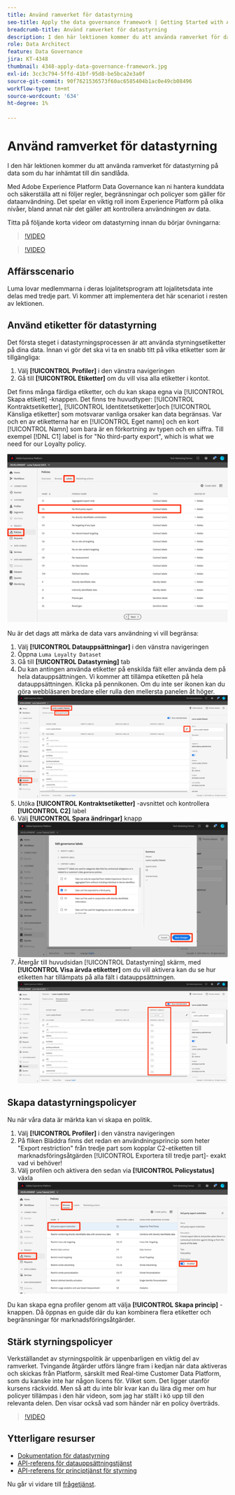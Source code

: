 ```yaml
---
title: Använd ramverket för datastyrning
seo-title: Apply the data governance framework | Getting Started with Adobe Experience Platform for Data Architects and Data Engineers
breadcrumb-title: Använd ramverket för datastyrning
description: I den här lektionen kommer du att använda ramverket för datastyrning på data som du har inhämtat till din sandlåda.
role: Data Architect
feature: Data Governance
jira: KT-4348
thumbnail: 4348-apply-data-governance-framework.jpg
exl-id: 3cc3c794-5ffd-41bf-95d8-be5bca2e3a0f
source-git-commit: 90f7621536573f60ac6585404b1ac0e49cb08496
workflow-type: tm+mt
source-wordcount: '634'
ht-degree: 1%

---
```


# Använd ramverket för datastyrning

<!--15min-->

I den här lektionen kommer du att använda ramverket för datastyrning på data som du har inhämtat till din sandlåda.

Med Adobe Experience Platform Data Governance kan ni hantera kunddata och säkerställa att ni följer regler, begränsningar och policyer som gäller för dataanvändning. Det spelar en viktig roll inom Experience Platform på olika nivåer, bland annat när det gäller att kontrollera användningen av data.

Titta på följande korta videor om datastyrning innan du börjar övningarna:
>[!VIDEO](https://video.tv.adobe.com/v/36653?quality=12&learn=on)

>[!VIDEO](https://video.tv.adobe.com/v/29708?quality=12&learn=on)

<!--
## Permissions required

In the [Configure Permissions](configure-permissions.md) lesson, you set up all the access controls required to complete this lesson, specifically:

* Permission items **[!UICONTROL Data Governance]** > **[!UICONTROL Manage Usage Labels]**, **[!UICONTROL Manage Data Usage Policies]** and **[!UICONTROL View Data Usage Policies]**
* Permission items **[!UICONTROL Data Management]** > **[!UICONTROL View Datasets]** and **[!UICONTROL Manage Datasets]**
* Permission item **[!UICONTROL Sandboxes]** > `Luma Tutorial`
* User-role access to the `Luma Tutorial Platform` Product Profile
-->

## Affärsscenario

Luma lovar medlemmarna i deras lojalitetsprogram att lojalitetsdata inte delas med tredje part. Vi kommer att implementera det här scenariot i resten av lektionen.

## Använd etiketter för datastyrning

Det första steget i datastyrningsprocessen är att använda styrningsetiketter på dina data. Innan vi gör det ska vi ta en snabb titt på vilka etiketter som är tillgängliga:

1. Välj **[!UICONTROL Profiler]** i den vänstra navigeringen
1. Gå till **[!UICONTROL Etiketter]** om du vill visa alla etiketter i kontot.

Det finns många färdiga etiketter, och du kan skapa egna via [!UICONTROL Skapa etikett] -knappen. Det finns tre huvudtyper: [!UICONTROL Kontraktsetiketter], [!UICONTROL Identitetsetiketter]och [!UICONTROL Känsliga etiketter] som motsvarar vanliga orsaker kan data begränsas. Var och en av etiketterna har en [!UICONTROL Eget namn] och en kort [!UICONTROL Namn] som bara är en förkortning av typen och en siffra. Till exempel [!DNL C1] label is for &quot;No third-party export&quot;, which is what we need for our Loyalty policy.

![Datastyrningsetikett](assets/governance-policies.png)

Nu är det dags att märka de data vars användning vi vill begränsa:

1. Välj **[!UICONTROL Datauppsättningar]** i den vänstra navigeringen
1. Öppna `Luma Loyalty Dataset`
1. Gå till **[!UICONTROL Datastyrning]** tab
1. Du kan antingen använda etiketter på enskilda fält eller använda dem på hela datauppsättningen. Vi kommer att tillämpa etiketten på hela datauppsättningen. Klicka på pennikonen. Om du inte ser ikonen kan du göra webbläsaren bredare eller rulla den mellersta panelen åt höger.
   ![Datastyrning](assets/governance-dataset.png)
1. Utöka **[!UICONTROL Kontraktsetiketter]** -avsnittet och kontrollera **[!UICONTROL C2]** label
1. Välj **[!UICONTROL Spara ändringar]** knapp
   ![Datastyrning](assets/governance-applyLabel.png)
1. Återgår till huvudsidan [!UICONTROL Datastyrning] skärm, med **[!UICONTROL Visa ärvda etiketter]** om du vill aktivera kan du se hur etiketten har tillämpats på alla fält i datauppsättningen.
   ![Datastyrning](assets/governance-labelsAdded.png)


<!--adding extra, unnecessary fields from field groups makes it harder to see which fields really need labels-->
<!--Are there any best practices for applying governance labels-->

## Skapa datastyrningspolicyer

Nu när våra data är märkta kan vi skapa en politik.

1. Välj **[!UICONTROL Profiler]** i den vänstra navigeringen
1. På fliken Bläddra finns det redan en användningsprincip som heter &quot;Export restriction&quot; från tredje part som kopplar C2-etiketten till marknadsföringsåtgärden [!UICONTROL Exportera till tredje part]- exakt vad vi behöver!
1. Välj profilen och aktivera den sedan via **[!UICONTROL Policystatus]** växla
   ![Datastyrning](assets/governance-enablePolicy.png)

Du kan skapa egna profiler genom att välja **[!UICONTROL Skapa princip]** -knappen. Då öppnas en guide där du kan kombinera flera etiketter och begränsningar för marknadsföringsåtgärder.

## Stärk styrningspolicyer

Verkställandet av styrningspolitik är uppenbarligen en viktig del av ramverket. Tvingande åtgärder utförs längre fram i kedjan när data aktiveras och skickas från Platform, särskilt med Real-time Customer Data Platform, som du kanske inte har någon licens för. Vilket som. Det ligger utanför kursens räckvidd. Men så att du inte blir kvar kan du lära dig mer om hur policyer tillämpas i den här videon, som jag har ställt i kö upp till den relevanta delen. Den visar också vad som händer när en policy överträds.

>[!VIDEO](https://video.tv.adobe.com/v/33631/?t=151&quality=12&learn=on)


## Ytterligare resurser

* [Dokumentation för datastyrning](https://experienceleague.adobe.com/docs/experience-platform/data-governance/home.html)
* [API-referens för datauppsättningstjänst](https://www.adobe.io/experience-platform-apis/references/dataset-service/)
* [API-referens för principtjänst för styrning](https://www.adobe.io/experience-platform-apis/references/policy-service/)

Nu går vi vidare till [frågetjänst](run-queries.md).
